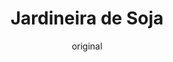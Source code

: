 ---
layout: post
layout-type: 1
title: "Jardineira de Soja"
description: "Guisado vegano reconfortante com nacos de soja, legumes e um toque de vinho tinto e especiarias"
keywords: "Guisado vegano, Nacos de soja, Guisado de legumes, Receita vegana saudável, Guisado com vinho tinto, Prato principal vegano, Legumes com soja, Guisado sem carne, Refeição vegana reconfortante, Cozinha plant-based"
permalink: /jardineira-de-soja/
type: ["Almoço/Jantar"]
protein: ["Soja"]
image: "/assets/img/jardineira-soja.webp"
serve: 4 refeições
diet: ["s-frutos-secos","s-gluten"]
time-total: 50
time-prepar: 15
time-confe: 35
calorias: 237.5
proteinas: 15
lipidos: 7.5
hidratos: 30
author: original
new:
ingredients:
    - 120 gr | de Nacos de Soja
    - 1 c.sopa | de Sumo de Limão
    - 5 folhas | de Louro
    - 2 c.sopa | de Azeite
    - 1 | Cebola grande
    - 3 dentes | de Alho
    - 0.5 copo | de Vinho Tinto
    - 400 ml | de Molho de Tomate caseiro (ou tomate triturado enlatado)
    - 3 Batatas (descascadas e cortadas em cubos pequenos)
    - 2 Cenouras (cortadas em meias-rodelas)
    - 1 chávena | de Ervilhas
    - 1 c.chá | de Pimenta Preta
    - 1 c.chá | de Piri-piri
    - 2 c.chá | de Mostarda Dijon
    - ⁠1 c.chá | de Massa de Pimentão
    - 1 c.sopa | de Cominhos moídos
    - 1 c.sopa | de Alho em pó
    - 1 c.chá | de Paprika
    - "| Sal q.b."
    - "| Água q.b."
instructions:
    - Colocar os nacos de soja numa tigela, cobrir com água a ferver, adicionar o sumo de limão e 2 folhas de louro e deixar hidratar por alguns minutos. Após esse tempo, escorrer a soja e espremer bem para tirar toda água absorvida.
    - Aquecer o azeite numa panela, juntar a cebola cortada em meias-luas e refogar até dourar.
    - Adicionar o alho picado, os nacos de soja escorridos e 3 folhas de louro, misturar bem e deixar dourar, mexendo frequentemente para evitar que cole.
    - Regar com o vinho tinto e deixar o álcool evaporar.
    - Enquanto isso, descascar as batatas e cortar em cubos pequenos e cortar as cenouras em meias-rodelas.
    - Adicionar o molho de tomate à panela, completar com água até cobrir, deixar ferver e juntar as batatas e as cenouras. 
    - Temperar com sal, pimenta preta, piri-piri, mostarda Dijon, massa de pimentão, cominhos moídos, alho em pó e paprika. Misturar bem e tapar a panela. Cozinhar em lume brando por cerca de 30 minutos, verificando o ponto de cozedura das batatas e das cenouras, e ajustar os temperos se necessário.
    - Quando os legumes estiverem cozidos, juntar as ervilhas à panela e cozinhar por mais 5 minutos. Servir quente.  
---